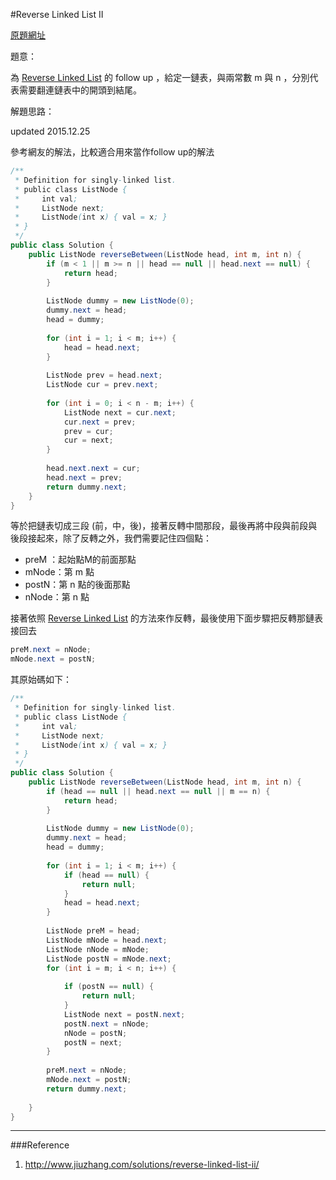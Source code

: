 #Reverse Linked List II

[原題網址](http://www.lintcode.com/en/problem/reverse-linked-list-ii/)

題意：

為 [Reverse Linked List](linked_list/reverse_linked_list.md) 的 follow up ，給定一鏈表，與兩常數 m 與 n ，分別代表需要翻連鏈表中的開頭到結尾。

解題思路：

updated 2015.12.25

參考網友的解法，比較適合用來當作follow up的解法

```java
/**
 * Definition for singly-linked list.
 * public class ListNode {
 *     int val;
 *     ListNode next;
 *     ListNode(int x) { val = x; }
 * }
 */
public class Solution {
    public ListNode reverseBetween(ListNode head, int m, int n) {
        if (m < 1 || m >= n || head == null || head.next == null) {
            return head;
        }
        
        ListNode dummy = new ListNode(0);
        dummy.next = head;
        head = dummy;
        
        for (int i = 1; i < m; i++) {
            head = head.next;
        }
        
        ListNode prev = head.next;
        ListNode cur = prev.next;
        
        for (int i = 0; i < n - m; i++) {
            ListNode next = cur.next;
            cur.next = prev;
            prev = cur;
            cur = next;
        }
        
        head.next.next = cur;
        head.next = prev;
        return dummy.next;
    } 
}
```

等於把鏈表切成三段 (前，中，後)，接著反轉中間那段，最後再將中段與前段與後段接起來，除了反轉之外，我們需要記住四個點：

* preM ：起始點M的前面那點
* mNode：第 m 點
* postN：第 n 點的後面那點
* nNode：第 n 點

接著依照 [Reverse Linked List](linked_list/reverse_linked_list.md) 的方法來作反轉，最後使用下面步驟把反轉那鏈表接回去

```java
preM.next = nNode;
mNode.next = postN;
```

其原始碼如下：

```java
/**
 * Definition for singly-linked list.
 * public class ListNode {
 *     int val;
 *     ListNode next;
 *     ListNode(int x) { val = x; }
 * }
 */
public class Solution {
    public ListNode reverseBetween(ListNode head, int m, int n) {
        if (head == null || head.next == null || m == n) {
            return head;
        }
        
        ListNode dummy = new ListNode(0);
        dummy.next = head;
        head = dummy;
        
        for (int i = 1; i < m; i++) {
            if (head == null) {
                return null;
            }
            head = head.next;
        }
        
        ListNode preM = head;
        ListNode mNode = head.next;
        ListNode nNode = mNode;
        ListNode postN = mNode.next;
        for (int i = m; i < n; i++) {
            
            if (postN == null) {
                return null;
            }
            ListNode next = postN.next;
            postN.next = nNode;
            nNode = postN;
            postN = next;
        }
        
        preM.next = nNode;
        mNode.next = postN;
        return dummy.next;
        
    }
}
```

---
###Reference
1. http://www.jiuzhang.com/solutions/reverse-linked-list-ii/